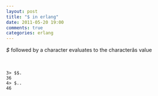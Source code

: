 ```yaml
---
layout: post
title: "$ in erlang"
date: 2011-05-20 19:00
comments: true
categories: erlang
---
```


*$* followed by a character evaluates to the characterâs value

```


3> $$.
36
4> $..
46
```

